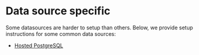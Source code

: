 # Data source specific

Some datasources are harder to setup than others.
Below, we provide setup instructions for some common data sources:

- [Hosted PostgreSQL](recipes.md)

